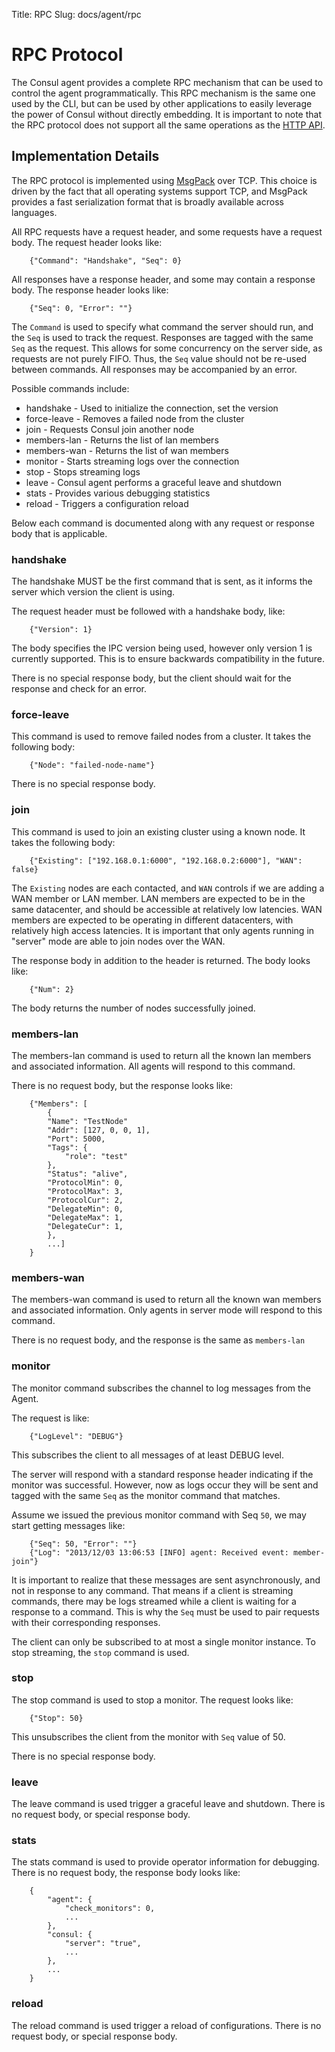 Title: RPC
Slug: docs/agent/rpc


# RPC Protocol

The Consul agent provides a complete RPC mechanism that can
be used to control the agent programmatically. This RPC
mechanism is the same one used by the CLI, but can be
used by other applications to easily leverage the power
of Consul without directly embedding. It is important to note
that the RPC protocol does not support all the same operations
as the [HTTP API](/docs/agent/http.html).

## Implementation Details

The RPC protocol is implemented using [MsgPack](http://msgpack.org/)
over TCP. This choice is driven by the fact that all operating
systems support TCP, and MsgPack provides a fast serialization format
that is broadly available across languages.

All RPC requests have a request header, and some requests have
a request body. The request header looks like:

```
    {"Command": "Handshake", "Seq": 0}
```

All responses have a response header, and some may contain
a response body. The response header looks like:

```
    {"Seq": 0, "Error": ""}
```

The `Command` is used to specify what command the server should
run, and the `Seq` is used to track the request. Responses are
tagged with the same `Seq` as the request. This allows for some
concurrency on the server side, as requests are not purely FIFO.
Thus, the `Seq` value should not be re-used between commands.
All responses may be accompanied by an error.

Possible commands include:

* handshake - Used to initialize the connection, set the version
* force-leave - Removes a failed node from the cluster
* join - Requests Consul join another node
* members-lan - Returns the list of lan members
* members-wan - Returns the list of wan members
* monitor - Starts streaming logs over the connection
* stop - Stops streaming logs
* leave - Consul agent performs a graceful leave and shutdown
* stats - Provides various debugging statistics
* reload - Triggers a configuration reload

Below each command is documented along with any request or
response body that is applicable.

### handshake

The handshake MUST be the first command that is sent, as it informs
the server which version the client is using.

The request header must be followed with a handshake body, like:

```
    {"Version": 1}
```

The body specifies the IPC version being used, however only version
1 is currently supported. This is to ensure backwards compatibility
in the future.

There is no special response body, but the client should wait for the
response and check for an error.

### force-leave

This command is used to remove failed nodes from a cluster. It takes
the following body:

```
    {"Node": "failed-node-name"}
```

There is no special response body.

### join

This command is used to join an existing cluster using a known node.
It takes the following body:

```
    {"Existing": ["192.168.0.1:6000", "192.168.0.2:6000"], "WAN": false}
```

The `Existing` nodes are each contacted, and `WAN` controls if we are adding a
WAN member or LAN member. LAN members are expected to be in the same datacenter,
and should be accessible at relatively low latencies. WAN members are expected to
be operating in different datacenters, with relatively high access latencies. It is
important that only agents running in "server" mode are able to join nodes over the
WAN.

The response body in addition to the header is returned. The body looks like:

```
    {"Num": 2}
```

The body returns the number of nodes successfully joined.

### members-lan

The members-lan command is used to return all the known lan members and associated
information. All agents will respond to this command.

There is no request body, but the response looks like:

```
    {"Members": [
        {
        "Name": "TestNode"
        "Addr": [127, 0, 0, 1],
        "Port": 5000,
        "Tags": {
            "role": "test"
        },
        "Status": "alive",
        "ProtocolMin": 0,
        "ProtocolMax": 3,
        "ProtocolCur": 2,
        "DelegateMin": 0,
        "DelegateMax": 1,
        "DelegateCur": 1,
        },
        ...]
    }
```

### members-wan

The members-wan command is used to return all the known wan members and associated
information. Only agents in server mode will respond to this command.

There is no request body, and the response is the same as `members-lan`

### monitor

The monitor command subscribes the channel to log messages from the Agent.

The request is like:

```
    {"LogLevel": "DEBUG"}
```

This subscribes the client to all messages of at least DEBUG level.

The server will respond with a standard response header indicating if the monitor
was successful. However, now as logs occur they will be sent and tagged with
the same `Seq` as the monitor command that matches.

Assume we issued the previous monitor command with Seq `50`,
we may start getting messages like:

```
    {"Seq": 50, "Error": ""}
    {"Log": "2013/12/03 13:06:53 [INFO] agent: Received event: member-join"}
```

It is important to realize that these messages are sent asynchronously,
and not in response to any command. That means if a client is streaming
commands, there may be logs streamed while a client is waiting for a
response to a command. This is why the `Seq` must be used to pair requests
with their corresponding responses.

The client can only be subscribed to at most a single monitor instance.
To stop streaming, the `stop` command is used.

### stop

The stop command is used to stop a monitor.
The request looks like:

```
    {"Stop": 50}
```

This unsubscribes the client from the monitor with `Seq` value of 50.

There is no special response body.

### leave

The leave command is used trigger a graceful leave and shutdown.
There is no request body, or special response body.

### stats

The stats command is used to provide operator information for debugging.
There is no request body, the response body looks like:

```
    {
        "agent": {
            "check_monitors": 0,
            ...
        },
        "consul: {
            "server": "true",
            ...
        },
        ...
    }
```

### reload

The reload command is used trigger a reload of configurations.
There is no request body, or special response body.

